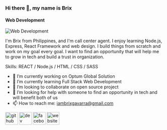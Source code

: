 ### Hi there 👋, my name is Brix
#### Web Development
![Web Development](https://i.ibb.co/68h9KFL/Untitled-design.png)

I'm Brix from Philippines, and I'm call center agent. I enjoy learning Node.js, Express, React Framework and web design. I build things from scratch and work on my goal every goal. I want to find an opportunity that will help me to grow in tech and build a trust in organization.

Skills:  REACT / Node.js / HTML / CSS / SASS

- 🔭 I’m currently working on Optum Global Solution 
- 🌱 I’m currently learning Full Stack Web Development 
- 👯 I’m looking to collaborate on open source project 
- 🤔 I’m looking for help with someone to find an opportunity in tech and will benefit both of us 
- 📫 How to reach me: iambrixgavarra@gmail.com 


[<img src='https://cdn.jsdelivr.net/npm/simple-icons@3.0.1/icons/github.svg' alt='github' height='40'>](https://github.com/https://github.com/DevBRX24/DevBRX24)  [<img src='https://cdn.jsdelivr.net/npm/simple-icons@3.0.1/icons/dev-dot-to.svg' alt='dev' height='40'>](https://dev.to/https://dev.to/devbrx24)  [<img src='https://cdn.jsdelivr.net/npm/simple-icons@3.0.1/icons/facebook.svg' alt='facebook' height='40'>](https://www.facebook.com/https://www.facebook.com/brix.gavarra.7)  [<img src='https://cdn.jsdelivr.net/npm/simple-icons@3.0.1/icons/icloud.svg' alt='website' height='40'>](https://brixgavarra.netlify.app/)  


